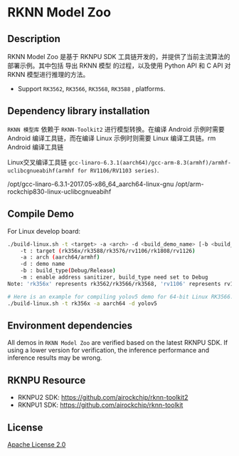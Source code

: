 # RKNN Model Zoo

## Description
RKNN Model Zoo 是基于 RKNPU SDK 工具链开发的，并提供了当前主流算法的部署示例。其中包括 导出 RKNN 模型 的过程，以及使用 Python API 和 C API 对 RKNN 模型进行推理的方法。
- Support `RK3562`, `RK3566`, `RK3568`, `RK3588` ,  platforms. 

## Dependency library installation

`RKNN 模型库` 依赖于 `RKNN-Toolkit2` 进行模型转换。在编译 Android 示例时需要 Android 编译工具链，而在编译 Linux 示例时则需要 Linux 编译工具链。rm Android 编译工具链

Linux交叉编译工具链 `gcc-linaro-6.3.1(aarch64)/gcc-arm-8.3(armhf)/armhf-uclibcgnueabihf(armhf for RV1106/RV1103 series)`.

/opt/gcc-linaro-6.3.1-2017.05-x86_64_aarch64-linux-gnu
/opt/arm-rockchip830-linux-uclibcgnueabihf


## Compile Demo

For Linux develop board:

```sh
./build-linux.sh -t <target> -a <arch> -d <build_demo_name> [-b <build_type>] [-m]
    -t : target (rk356x/rk3588/rk3576/rv1106/rk1808/rv1126)
    -a : arch (aarch64/armhf)
    -d : demo name
    -b : build_type(Debug/Release)
    -m : enable address sanitizer, build_type need set to Debug
Note: 'rk356x' represents rk3562/rk3566/rk3568, 'rv1106' represents rv1103/rv1106, 'rv1126' represents rv1109/rv1126

# Here is an example for compiling yolov5 demo for 64-bit Linux RK3566.
./build-linux.sh -t rk356x -a aarch64 -d yolov5
```

## Environment dependencies

All demos in `RKNN Model Zoo` are verified based on the latest RKNPU SDK. If using a lower version for verification, the inference performance and inference results may be wrong.



## RKNPU Resource

- RKNPU2 SDK: https://github.com/airockchip/rknn-toolkit2
- RKNPU1 SDK: https://github.com/airockchip/rknn-toolkit



## License

[Apache License 2.0](./LICENSE)


